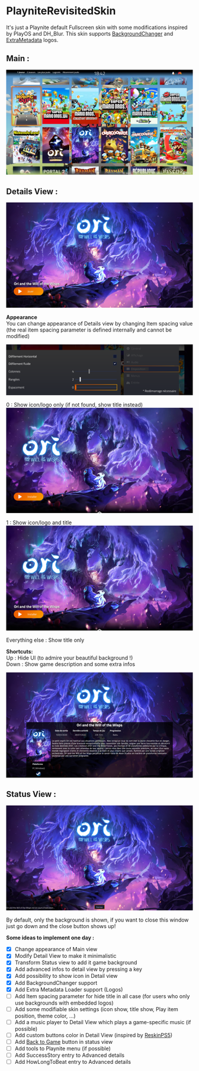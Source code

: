 # PlayniteRevisitedSkin
It's just a Playnite default Fullscreen skin with some modifications inspired by PlayOS and DH_Blur.
This skin supports [BackgroundChanger](https://github.com/Lacro59/playnite-backgroundchanger-plugin) and [ExtraMetadata](https://github.com/darklinkpower/PlayniteExtensionsCollection) logos.

## Main :

![Main](https://raw.githubusercontent.com/ld892012/PlayniteRevisitedSkin/main/Media/Main.png)

## Details View :

![Detail](https://raw.githubusercontent.com/ld892012/PlayniteRevisitedSkin/main/Media/Detail.png)

**Appearance**\
You can change appearance of Details view by changing Item spacing value\
(the real item spacing parameter is defined internally and cannot be modified)

![Settings](https://raw.githubusercontent.com/ld892012/PlayniteRevisitedSkin/main/Media/Options.png)

0 : Show icon/logo only (if not found, show title instead)\
![IconOnly](https://raw.githubusercontent.com/ld892012/PlayniteRevisitedSkin/main/Media/0_Icon.png)

1 : Show icon/logo and title\
![IconOnly](https://raw.githubusercontent.com/ld892012/PlayniteRevisitedSkin/main/Media/1_IconTitle.png)

Everything else : Show title only

**Shortcuts:**\
Up : Hide UI (to admire your beautiful background !)\
Down : Show game description and some extra infos

![Description](https://raw.githubusercontent.com/ld892012/PlayniteRevisitedSkin/main/Media/DetailDesc.png)
## Status View :

![Status](https://raw.githubusercontent.com/ld892012/PlayniteRevisitedSkin/main/Media/Status.png)

By default, only the background is shown, if you want to close this window just go down and the close button shows up!

**Some ideas to implement one day :**
- [x] Change appearance of Main view
- [x] Modify Detail View to make it minimalistic
- [x] Transform Status view to add it game background
- [x] Add advanced infos to detail view by pressing a key
- [x] Add possibility to show icon in Detail view
- [x] Add BackgroundChanger support
- [x] Add Extra Metadata Loader support (Logos)
- [ ] Add Item spacing parameter for hide title in all case (for users who only use backgrounds with embedded logos)
- [ ] Add some modifiable skin settings (icon show, title show, Play item position, theme color, ...)
- [ ] Add a music player to Detail View which plays a game-specific music (if possible)
- [ ] Add custom buttons color in Detail View (inspired by [ReskinPS5](https://github.com/TheKersalMassive/ReskinPS5#how-do-i-get-a-custom-colour-border))
- [ ] Add [Back to Game](https://github.com/ashpynov/BackToGame) button in status view
- [ ] Add tools to Playnite menu (if possible)
- [ ] Add SuccessStory entry to Advanced details
- [ ] Add HowLongToBeat entry to Advanced details
